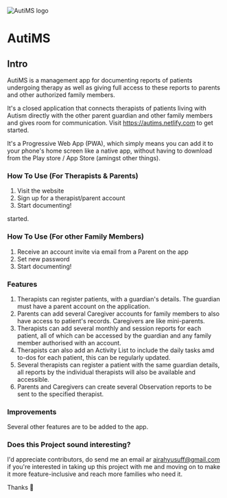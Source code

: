 
![AutiMS logo](AutiMS/193CC886-A1BD-4BEA-9638-12F5797C53E4.png)

# AutiMS

## Intro

AutiMS is a management app for documenting reports of patients undergoing therapy as well as giving full access to these reports to parents and other authorized family members.

It's a closed application that connects therapists of patients living with Autism directly with the other parent guardian and other family members and gives room for communication. Visit https://autims.netlify.com to get started.


It's a Progressive Web App (PWA), which simply means you can add it to your phone's home screen like a native app, without having to download from the Play store / App Store (amingst other things).


### How To Use (For Therapists & Parents)

1. Visit the website
2. Sign up for a therapist/parent account
3. Start documenting!

started.
 


### How To Use (For other Family Members)

1. Receive an account invite via email from a Parent on the app
2. Set new password
3. Start documenting!


### Features

1. Therapists can register patients, with a guardian's details. The guardian must have a parent account on the application.
2. Parents can add several Caregiver accounts for family members to also have access to patient's records. Caregivers are like mini-parents.
3. Therapists can add several monthly and session reports for each patient, all of which can be accessed by the guardian and any family member authorised with an account.
4. Therapists can also add an Activity List to include the daily tasks amd to-dos for each patient, this can be regularly updated.
5. Several therapists can register a patient with the same guardian details, all reports by the individual therapists will also be available and accessible.
6. Parents and Caregivers can create several Observation reports to be sent to the specified therapist.

### Improvements

Several other features are to be added to the app. 

### Does this Project sound interesting?

I'd appreciate contributors, do send me an email ar airahyusuff@gmail.com if you're interested in taking up this project with me and moving on to make it more feature-inclusive and reach more families who need it.

Thanks 🖤

